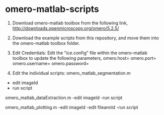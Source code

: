 # omero-matlab-scripts

1) Download omero-matlab toolbox from the following link,
http://downloads.openmicroscopy.org/omero/5.2.5/

2) Download the example scripts from this repository, and move them into the omero-matlab toolbox folder.

3) Edit Credentials:
Edit the "ice.config" file within the omero-matlab toolbox to update the following parameters,
omero.host=
omero.port=
omero.username=
omero.password=

4) Edit the individual scripts:
omero_matlab_segmentation.m
  - edit imageId
  - run script
  
omero_matlab_dataExtraction.m
  -edit imageId
  -run script
  
omero_matlab_plotting.m
  -edit imageId
  -edit fileannId
  -run script
  
